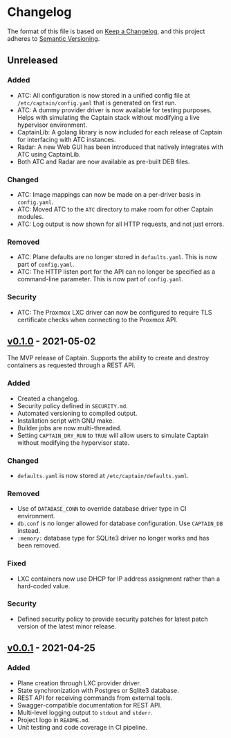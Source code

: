 # Changelog

The format of this file is based on [Keep a Changelog](https://keepachangelog.com/en/1.0.0/),
and this project adheres to [Semantic Versioning](https://semver.org/spec/v2.0.0.html).

## Unreleased

### Added

- ATC: All configuration is now stored in a unified config file at `/etc/captain/config.yaml`
  that is generated on first run.
- ATC: A dummy provider driver is now available for testing purposes.
  Helps with simulating the Captain stack without modifying a live
  hypervisor environment.
- CaptainLib: A golang library is now included for each release of Captain for interfacing with
  ATC instances.
- Radar: A new Web GUI has been introduced that natively integrates with ATC using CaptainLib.
- Both ATC and Radar are now available as pre-built DEB files.

### Changed

- ATC: Image mappings can now be made on a per-driver basis in `config.yaml`.
- ATC: Moved ATC to the `ATC` directory to make room for other Captain modules.
- ATC: Log output is now shown for all HTTP requests, and not just errors.

### Removed

- ATC: Plane defaults are no longer stored in `defaults.yaml`. This is now part of `config.yaml`.
- ATC: The HTTP listen port for the API can no longer be specified as a command-line parameter.
  This is now part of `config.yaml`.

### Security

- ATC: The Proxmox LXC driver can now be configured to require TLS certificate checks when
  connecting to the Proxmox API.

## [v0.1.0] - 2021-05-02

The MVP release of Captain. Supports the ability to create and destroy containers as requested through a REST API.

### Added
- Created a changelog.
- Security policy defined in `SECURITY.md`.
- Automated versioning to compiled output.
- Installation script with GNU make.
- Builder jobs are now multi-threaded.
- Setting `CAPTAIN_DRY_RUN` to `TRUE` will allow users to simulate Captain without modifying the hypervisor state.

### Changed

- `defaults.yaml` is now stored at `/etc/captain/defaults.yaml`.

### Removed

- Use of `DATABASE_CONN` to override database driver type in CI environment.
- `db.conf` is no longer allowed for database configuration. Use `CAPTAIN_DB` instead.
- `:memory:` database type for SQLite3 driver no longer works and has been removed.

### Fixed

- LXC containers now use DHCP for IP address assignment rather than a hard-coded value.

### Security

- Defined security policy to provide security patches for latest patch version of the latest minor release.

## [v0.0.1] - 2021-04-25

### Added

- Plane creation through LXC provider driver.
- State synchronization with Postgres or Sqlite3 database.
- REST API for receiving commands from external tools.
- Swagger-compatible documentation for REST API.
- Multi-level logging output to `stdout` and `stderr`.
- Project logo in `README.md`.
- Unit testing and code coverage in CI pipeline.

[v0.1.0]: https://github.com/ARMmaster17/Captain/releases/tag/v0.1.0
[v0.0.1]: https://github.com/ARMmaster17/Captain/releases/tag/v0.0.1